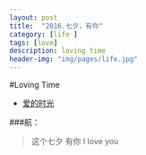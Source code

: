 ```yaml
---
layout: post
title:  "2016.七夕，有你"
category: [life ]
tags: [love]
description: loving time
header-img: "img/pages/life.jpg"
---
```

#Loving Time
* [爱的时光](\myPagesRes\RuanHangLovingPhoto\start.htm)

###航：
>这个七夕
有你
I love you